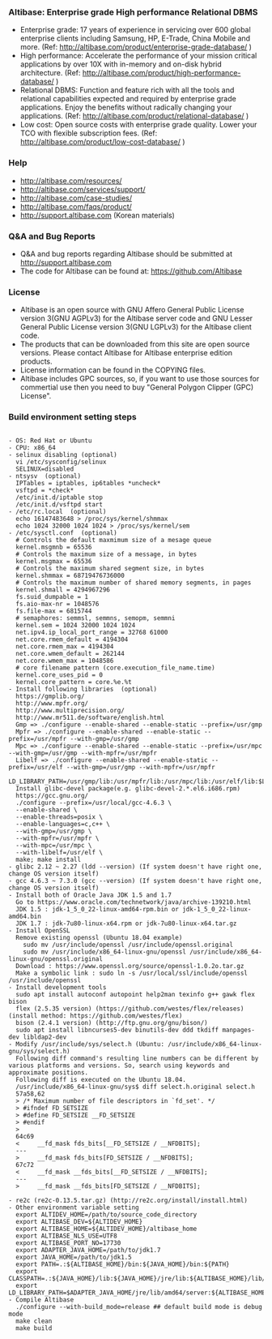 ### Altibase: Enterprise grade High performance Relational DBMS
- Enterprise grade: 17 years of experience in servicing over 600 global enterprise clients including Samsung, HP, E-Trade, China Mobile and more. (Ref: http://altibase.com/product/enterprise-grade-database/ )
- High performance: Accelerate the performance of your mission critical applications by over 10X with in-memory and on-disk hybrid architecture. (Ref: http://altibase.com/product/high-performance-database/ )
- Relational DBMS: Function and feature rich with all the tools and relational capabilities expected and required by enterprise grade applications. Enjoy the benefits without radically changing your applications. (Ref: http://altibase.com/product/relational-database/ )
- Low cost: Open source costs with enterprise grade quality. Lower your TCO with flexible subscription fees. (Ref: http://altibase.com/product/low-cost-database/ )

### Help
- http://altibase.com/resources/
- http://altibase.com/services/support/
- http://altibase.com/case-studies/
- http://altibase.com/faqs/product/
- http://support.altibase.com (Korean materials)

### Q&A and Bug Reports
- Q&A and bug reports regarding Altibase should be submitted at http://support.altibase.com
- The code for Altibase can be found at: https://github.com/Altibase

### License
- Altibase is an open source with GNU Affero General Public License version 3(GNU AGPLv3) for the Altibase server code and GNU Lesser General Public License version 3(GNU LGPLv3) for the Altibase client code. 
- The products that can be downloaded from this site are open source versions. Please contact Altibase for Altibase enterprise edition products.
- License information can be found in the COPYING files.
- Altibase includes GPC sources, so, if you want to use those sources for commertial use then you need to buy "General Polygon Clipper (GPC) License".

### Build environment setting steps
<pre><code>
- OS: Red Hat or Ubuntu
- CPU: x86_64
- selinux disabling (optional)
  vi /etc/sysconfig/selinux 
  SELINUX=disabled
- ntsysv  (optional)
  IPTables = iptables, ip6tables *uncheck*
  vsftpd = *check* 
  /etc/init.d/iptable stop
  /etc/init.d/vsftpd start
- /etc/rc.local  (optional)
  echo 16147483648 > /proc/sys/kernel/shmmax
  echo 1024 32000 1024 1024 > /proc/sys/kernel/sem
- /etc/sysctl.conf  (optional)
  # Controls the default maxmimum size of a mesage queue
  kernel.msgmnb = 65536
  # Controls the maximum size of a message, in bytes
  kernel.msgmax = 65536
  # Controls the maximum shared segment size, in bytes
  kernel.shmmax = 68719476736000
  # Controls the maximum number of shared memory segments, in pages
  kernel.shmall = 4294967296
  fs.suid_dumpable = 1
  fs.aio-max-nr = 1048576
  fs.file-max = 6815744
  # semaphores: semmsl, semmns, semopm, semmni  
  kernel.sem = 1024 32000 1024 1024
  net.ipv4.ip_local_port_range = 32768 61000
  net.core.rmem_default = 4194304
  net.core.rmem_max = 4194304
  net.core.wmem_default = 262144
  net.core.wmem_max = 1048586
  # core filename pattern (core.execution_file_name.time)
  kernel.core_uses_pid = 0
  kernel.core_pattern = core.%e.%t
- Install following libraries  (optional)
  https://gmplib.org/ 
  http://www.mpfr.org/
  http://www.multiprecision.org/
  http://www.mr511.de/software/english.html
  Gmp => ./configure --enable-shared --enable-static --prefix=/usr/gmp
  Mpfr => ./configure --enable-shared --enable-static --prefix=/usr/mpfr --with-gmp=/usr/gmp
  Mpc => ./configure --enable-shared --enable-static --prefix=/usr/mpc --with-gmp=/usr/gmp --with-mpfr=/usr/mpfr
  Libelf => ./configure --enable-shared --enable-static --prefix=/usr/elf --with-gmp=/usr/gmp --with-mpfr=/usr/mpfr
  LD_LIBRARY_PATH=/usr/gmp/lib:/usr/mpfr/lib:/usr/mpc/lib:/usr/elf/lib:$LD_LIBRARY_PATH
  Install glibc-devel package(e.g. glibc-devel-2.*.el6.i686.rpm)
  https://gcc.gnu.org/
  ./configure --prefix=/usr/local/gcc-4.6.3 \
  --enable-shared \
  --enable-threads=posix \
  --enable-languages=c,c++ \
  --with-gmp=/usr/gmp \
  --with-mpfr=/usr/mpfr \
  --with-mpc=/usr/mpc \
  --with-libelf=/usr/elf \
  make; make install
- glibc 2.12 ~ 2.27 (ldd --version) (If system doesn't have right one, change OS version itself)
- gcc 4.6.3 ~ 7.3.0 (gcc --version) (If system doesn't have right one, change OS version itself)
- Install both of Oracle Java JDK 1.5 and 1.7
  Go to https://www.oracle.com/technetwork/java/archive-139210.html
  JDK 1.5 : jdk-1_5_0_22-linux-amd64-rpm.bin or jdk-1_5_0_22-linux-amd64.bin
  JDK 1.7 : jdk-7u80-linux-x64.rpm or jdk-7u80-linux-x64.tar.gz
- Install OpenSSL
  Remove existing openssl (Ubuntu 18.04 example)
    sudo mv /usr/include/openssl /usr/include/openssl.original
    sudo mv /usr/include/x86_64-linux-gnu/openssl /usr/include/x86_64-linux-gnu/openssl.original
  Download : https://www.openssl.org/source/openssl-1.0.2o.tar.gz
  Make a symbolic link : sudo ln -s /usr/local/ssl/include/openssl /usr/include/openssl
- Install development tools
  sudo apt install autoconf autopoint help2man texinfo g++ gawk flex bison
  flex (2.5.35 version) (https://github.com/westes/flex/releases) (install method: https://github.com/westes/flex)
  bison (2.4.1 version) (http://ftp.gnu.org/gnu/bison/)
  sudo apt install libncurses5-dev binutils-dev ddd tkdiff manpages-dev libldap2-dev
- Modify /usr/include/sys/select.h (Ubuntu: /usr/include/x86_64-linux-gnu/sys/select.h)
  Following diff command's resulting line numbers can be different by various platforms and versions. So, search using keywords and approximate positions. 
  Following diff is executed on the Ubuntu 18.04.
  /usr/include/x86_64-linux-gnu/sys$ diff select.h.original select.h
  57a58,62
  > /* Maximum number of file descriptors in `fd_set'. */
  > #ifndef FD_SETSIZE
  > #define FD_SETSIZE __FD_SETSIZE
  > #endif
  > 
  64c69
  <     __fd_mask fds_bits[__FD_SETSIZE / __NFDBITS];
  ---
  >     __fd_mask fds_bits[FD_SETSIZE / __NFDBITS];
  67c72
  <     __fd_mask __fds_bits[__FD_SETSIZE / __NFDBITS];
  ---
  >     __fd_mask __fds_bits[FD_SETSIZE / __NFDBITS];

- re2c (re2c-0.13.5.tar.gz) (http://re2c.org/install/install.html)
- Other environment variable setting
  export ALTIDEV_HOME=/path/to/source_code_directory
  export ALTIBASE_DEV=${ALTIDEV_HOME}
  export ALTIBASE_HOME=${ALTIDEV_HOME}/altibase_home
  export ALTIBASE_NLS_USE=UTF8
  export ALTIBASE_PORT_NO=17730
  export ADAPTER_JAVA_HOME=/path/to/jdk1.7
  export JAVA_HOME=/path/to/jdk1.5
  export PATH=.:${ALTIBASE_HOME}/bin:${JAVA_HOME}/bin:${PATH}
  export CLASSPATH=.:${JAVA_HOME}/lib:${JAVA_HOME}/jre/lib:${ALTIBASE_HOME}/lib/Altibase.jar:${CLASSPATH}
  export LD_LIBRARY_PATH=$ADAPTER_JAVA_HOME/jre/lib/amd64/server:${ALTIBASE_HOME}/lib:${LD_LIBRARY_PATH}
- Compile Altibase
  ./configure --with-build_mode=release ## default build mode is debug mode
  make clean
  make build
</code></pre>
